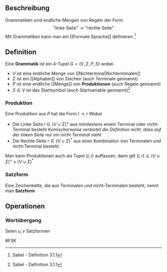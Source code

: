 ## Beschreibung
Grammatiken sind endliche Mengen von Regeln der Form
$$\text{"linke Seite"} \to \text{"rechte Seite"}$$
Mit Grammatiken kann man ein [[Formale Sprache]] definieren [^1]

## Definition 
Eine **Grammatik** ist ein 4-Tupel $G=(V, \Sigma, P, S)$ wobei

- $V$ ist eine endliche Menge von [[Nichterminal|Nichterminalen]]
- $\Sigma$ ist ein [[Alphabet]] von Zeichen (auch Terminale gennannt)
- $P$ ist eine endliche [[Menge]] von **Produktionen** (auch Regeln gennannt)
- $S\in V$ ist das Startsymbol (auch Startvariable gennannt)[^1]

### Produktion
Eine Produktion aus $P$ hat die Form $l \to r$
Wobei
- Die Linke Seite $l\in(V\cup \Sigma)^+$ aus mindestens einem Terminal oder nicht-Terminal besteht
*Komischerweise verbietet die Definition nicht, dass auf der linken Seite nur ein nicht Terminal steht*
- Die Rechte Seite $r\in(V\cup \Sigma)^*$ aus einer Kombination von Terminalen und nicht-Terminal besteht.

Man kann Produktionen auch als Tupel $(l, r)$ auffassen, dann gilt $(l, r) \subseteq (V\cup \Sigma)^+ \times (V\cup \Sigma)^*$

### Satzform
Eine Zeichenkette, die aus Terminalen und nicht-Terminalen besteht, nennt man **Satzform**


## Operationen
### Wortübergang
Seien $u, v$ Satzformen 

#FSK 
[^1]: Sabel - Definition 3.1.1